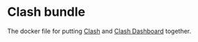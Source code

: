 # Clash bundle

The docker file for putting [Clash](https://github.com/Dreamacro/clash) and [Clash Dashboard](https://github.com/Dreamacro/clash-dashboard) together.

